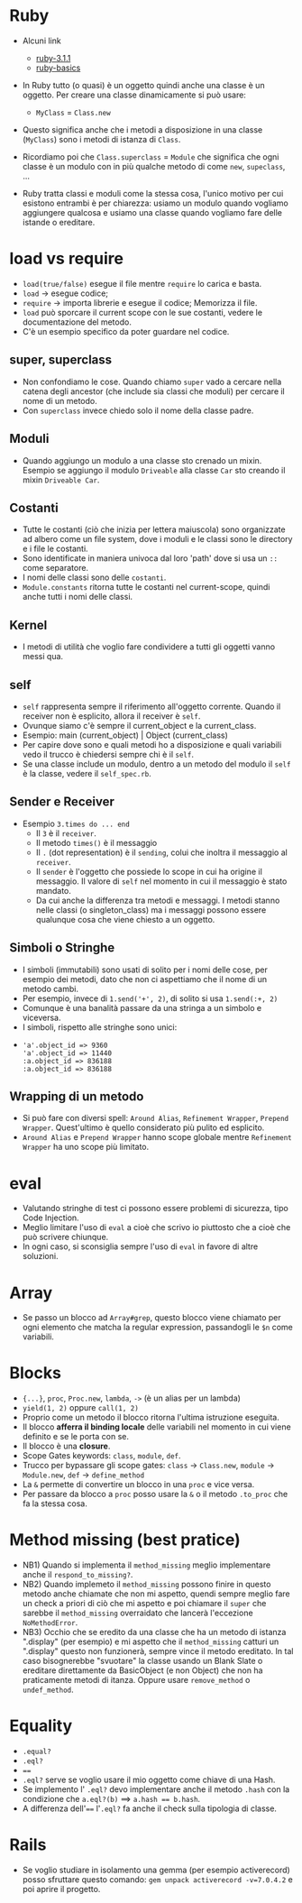 # Ruby
* Alcuni link
  * [ruby-3.1.1](https://ruby-doc.org/core-3.1.1/)
  * [ruby-basics](https://bparanj.gitbooks.io/ruby-basics/content/)
  
* In Ruby tutto (o quasi) è un oggetto quindi anche una classe è un oggetto. Per creare una classe dinamicamente si può usare:
    * `MyClass` = `Class.new`
* Questo significa anche che i metodi a disposizione in una classe (`MyClass`) sono i metodi di istanza di `Class`.
* Ricordiamo poi che `Class.superclass` = `Module` che significa che ogni classe è un modulo con in più qualche metodo di come `new`, `supeclass`, ...
* Ruby tratta classi e moduli come la stessa cosa, l'unico motivo per cui esistono entrambi è per chiarezza: usiamo un modulo quando vogliamo aggiungere qualcosa e usiamo una classe quando vogliamo fare delle istande o ereditare. 

# load vs require
* `load(true/false)` esegue il file mentre `require` lo carica e basta. 
* `load` -> esegue codice; 
* `require` -> importa librerie e esegue il codice; Memorizza il file.
* `load` può sporcare il current scope con le sue costanti, vedere le documentazione del metodo.
* C'è un esempio specifico da poter guardare nel codice.

## super, superclass
* Non confondiamo le cose. Quando chiamo `super` vado a cercare nella catena degli ancestor (che include sia classi che moduli) per cercare il nome di un metodo.
* Con `superclass` invece chiedo solo il nome della classe padre.

## Moduli
* Quando aggiungo un modulo a una classe sto crenado un mixin. Esempio se aggiungo il modulo `Driveable` alla classe `Car` sto creando il mixin `Driveable Car`.

## Costanti
* Tutte le costanti (ciò che inizia per lettera maiuscola) sono organizzate ad albero come un file system, dove i moduli e le classi sono le directory e i file le costanti.
* Sono identificate in maniera univoca dal loro 'path' dove si usa un `::` come separatore.
* I nomi delle classi sono delle `costanti`.
* `Module.constants` ritorna tutte le costanti nel current-scope, quindi anche tutti i nomi delle classi.

## Kernel
* I metodi di utilità che voglio fare condividere a tutti gli oggetti vanno messi qua.

## self
* `self` rappresenta sempre il riferimento all'oggetto  corrente. Quando il receiver non è esplicito, allora il receiver è `self`.
* Ovunque siamo c'è sempre il current_object e la current_class.
* Esempio: main (current_object) | Object (current_class)
* Per capire dove sono e quali metodi ho a disposizione e quali variabili vedo il trucco è chiedersi sempre chi è il `self`.
* Se una classe include un modulo, dentro a un metodo del modulo il `self` è la classe, vedere il `self_spec.rb`.

## Sender e Receiver
* Esempio `3.times do ... end`
  * Il `3` è il `receiver`. 
  * Il metodo `times()` è il messaggio 
  * Il `.` (dot representation) è il `sending`, colui che inoltra il messaggio al `receiver`.
  * Il `sender` è l'oggetto che possiede lo scope in cui ha origine il messaggio. Il valore di `self` nel momento in cui il messaggio è stato mandato.
  * Da cui anche la differenza tra metodi e messaggi. I metodi stanno nelle classi (o singleton_class) ma i messaggi possono essere qualunque cosa che viene chiesto a un oggetto.
## Simboli o Stringhe
* I simboli (immutabili) sono usati di solito per i nomi delle cose, per esempio dei metodi, dato che non ci aspettiamo che il nome di un metodo cambi.
* Per esempio, invece di  `1.send('+', 2)`, di solito si usa `1.send(:+, 2)`
* Comunque è una banalità passare da una stringa a un simbolo  e viceversa.
* I simboli, rispetto alle stringhe sono unici:
* ```
  'a'.object_id => 9360
  'a'.object_id => 11440
  :a.object_id => 836188
  :a.object_id => 836188
  ```

## Wrapping di un metodo
* Si può fare con diversi spell: `Around Alias`, `Refinement Wrapper`, `Prepend Wrapper`. Quest'ultimo è quello considerato più pulito ed esplicito.
* `Around Alias` e `Prepend Wrapper` hanno scope globale mentre `Refinement Wrapper` ha uno scope più limitato.

# eval
* Valutando stringhe di test ci possono essere problemi di sicurezza, tipo Code Injection.
* Meglio limitare l'uso di `eval` a cioè che scrivo io piuttosto che a cioè che può scrivere chiunque.
* In ogni caso, si sconsiglia sempre l'uso di `eval` in favore di altre soluzioni.

# Array
* Se passo un blocco ad `Array#grep`, questo blocco viene chiamato per ogni elemento che matcha la regular expression, passandogli le `$n` come variabili.

# Blocks
* `{...}`, `proc`, `Proc.new`, `lambda`, `->` (è un alias per un lambda)
* `yield(1, 2)` oppure `call(1, 2)`
* Proprio come un metodo il blocco ritorna l'ultima istruzione eseguita.
* Il blocco __afferra il binding locale__ delle variabili nel momento in cui viene definito e se le porta con se.
* Il blocco è una __closure__.
* Scope Gates keywords: `class`, `module`, `def`.
* Trucco per bypassare gli scope gates: `class` -> `Class.new`, `module` -> `Module.new`, `def` -> `define_method`
* La `&` permette di convertire un blocco in una `proc` e vice versa. 
* Per passare da blocco a `proc` posso usare la `&` o il metodo `.to_proc` che fa la stessa cosa.

# Method missing (best pratice)
* NB1) Quando si implementa il `method_missing` meglio implementare anche il `respond_to_missing?`.
* NB2) Quando implemeto il `method_missing` possono finire in questo metodo anche chiamate che non mi aspetto, quendi sempre meglio fare un check a priori di ciò che mi aspetto e poi chiamare il `super` che sarebbe il `method_missing` overraidato che lancerà l'eccezione `NoMethodError`.
* NB3) Occhio che se eredito da una classe che ha un metodo di istanza ".display" (per esempio) e mi aspetto che il `method_missing` catturi un ".display" questo non funzionerà, sempre vince il metodo ereditato. In tal caso bisognerebbe "svuotare" la classe usando un Blank Slate o ereditare direttamente da BasicObject (e non Object) che non ha praticamente metodi di itanza. Oppure usare `remove_method` o `undef_method`.
 
# Equality
* `.equal?` 
* `.eql?`
* `==`
* `.eql?` serve se voglio usare il mio oggetto come chiave di una Hash.
* Se implemento l' `.eql?` devo implementare anche il metodo `.hash` con la condizione che `a.eql?(b)` ==> `a.hash == b.hash`. 
* A differenza dell'`==` l'`.eql?` fa anche il check sulla tipologia di classe.

# Rails
* Se voglio studiare in isolamento una gemma (per esempio activerecord) posso sfruttare questo comando: `gem unpack activerecord -v=7.0.4.2` e poi aprire il progetto.
